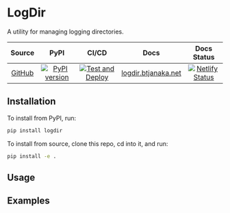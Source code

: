# LogDir

A utility for managing logging directories.

|                    Source                    |                                          PyPI                                           |                                                                                             CI/CD                                                                                             |                        Docs                        |                                                                         Docs Status                                                                         |
| :------------------------------------------: | :-------------------------------------------------------------------------------------: | :-------------------------------------------------------------------------------------------------------------------------------------------------------------------------------------------: | :------------------------------------------------: | :---------------------------------------------------------------------------------------------------------------------------------------------------------: |
| [GitHub](https://github.com/btjanaka/logdir) | [![PyPI version](https://badge.fury.io/py/logdir.svg)](https://badge.fury.io/py/logdir) | [![Test and Deploy](https://github.com/btjanaka/logdir/workflows/Test%20and%20Deploy/badge.svg?branch=master)](https://github.com/btjanaka/logdir/actions?query=workflow%3A"Test+and+Deploy") | [logdir.btjanaka.net](https://logdir.btjanaka.net) | [![Netlify Status](https://api.netlify.com/api/v1/badges/b3cdff86-dfcf-4b62-9a64-ab431bc5040f/deploy-status)](https://app.netlify.com/sites/logdir/deploys) |

## Installation

To install from PyPI, run:

```bash
pip install logdir
```

To install from source, clone this repo, cd into it, and run:

```bash
pip install -e .
```

## Usage

## Examples

